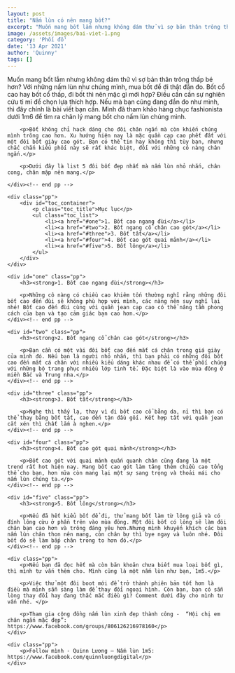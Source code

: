 ```yaml
---
layout: post
title: "Nấm lùn có nên mang bốt?"
excerpt: "Muốn mang bốt lắm nhưng không dám thử vì sợ bản thân trông thấp bé hơn? Với những nấm lùn như chúng mình, mua bốt để đi thật đắn đo. Bốt cổ cao hay bốt cổ thấp, đi bốt thì nên mặc gì mới hợp?"
image: /assets/images/bai-viet-1.png
category: 'Phối đồ'
date: '13 Apr 2021'
author: 'Quinny'
tags: []
---
```


<div class="blog-content">
    <div class="pp">
        <p>Muốn mang bốt lắm nhưng không dám thử vì sợ bản thân trông thấp bé hơn? Với những nấm lùn như chúng mình, mua bốt để đi thật đắn đo. Bốt cổ cao hay bốt cổ thấp, đi bốt thì nên mặc gì mới hợp? Điều cần cần sự nghiên cứu tỉ mỉ để chọn lựa thích hợp. Nếu mà bạn cũng đang đắn đo như mình, thì đây chính là bài viết bạn cần. Mình đã tham khảo hàng chục fashionista dưới 1m6 để tìm ra chân lý mang bốt cho nấm lùn chúng mình.</p>

        <p>Bốt không chỉ hack dáng cho đôi chân ngắn mà còn khiến chúng mình trông cao hơn. Xu hướng hiện nay là mặc quần cạp cao phết đất với một đôi bốt giày cao gót. Bạn có thể tin hay không thì tùy bạn, nhưng chắc chắn kiểu phối này sẽ rất khác biệt, đối với những cô nàng chân ngắn.</p>

        <p>Dưới đây là list 5 đôi bốt đẹp nhất mà nấm lùn nhỏ nhắn, chân cong, chân mập nên mang.</p>

    </div><!-- end pp -->

    <div class="pp">
        <div id="toc_container">
            <p class="toc_title">Mục lục</p>
            <ul class="toc_list">
                <li><a href="#one">1. Bốt cao ngang đùi</a></li>
                <li><a href="#two">2. Bốt ngang cổ chân cao gót</a></li>
                <li><a href="#three">3. Bốt tất</a></li>
                <li><a href="#four">4. Bốt cao gót quai mảnh</a></li>
                <li><a href="#five">5. Bốt lông</a></li>
            </ul>
        </div>
    </div>

    <div id="one" class="pp">
        <h3><strong>1. Bốt cao ngang đùi</strong></h3>

        <p>Những cô nàng có chiều cao khiêm tốn thường nghĩ rằng những đôi bốt cao đến đùi sẽ không phù hợp với mình, các nàng nên suy nghĩ lại nhé! Bốt cao đến đùi cùng với quần jean cạp cao có thể nâng tầm phong cách của bạn và tạo cảm giác bạn cao hơn.</p>
    </div><!-- end pp -->

    <div id="two" class="pp">
        <h3><strong>2. Bốt ngang cổ chân cao gót</strong></h3>

        <p>Bạn cần có một vài đôi bốt cao đến mắt cá chân trong giá giày của mình đó. Nếu bạn là người nhỏ nhắn, thì bạn phải có những đôi bốt cao đến mắt cá chân với nhiều kiểu dáng khác nhau để có thể phối chúng với những bộ trang phục nhiều lớp tinh tế. Đặc biệt là vào mùa đông ở miền Bắc và Trung nha.</p>
    </div><!-- end pp -->

    <div id="three" class="pp">
        <h3><strong>3. Bốt tất</strong></h3>

        <p>Nghe thì thấy lạ, thay vì đi bốt cao cổ bằng da, nỉ thì bạn có thể thay bằng bốt tất, cao đến tận đầu gối. Kết hợp tất với quần jean cắt xén thì chất lắm à nghen.</p>
    </div><!-- end pp -->

    <div id="four" class="pp">
        <h3><strong>4. Bốt cao gót quai mảnh</strong></h3>

        <p>Bốt cao gót với quai mảnh quấn quanh chân cũng đang là một trend rất hot hiện nay. Mang bốt cao gót làm tăng thêm chiều cao tổng thể cho bạn, hơn nữa còn mang lại một sự sang trọng và thoải mái cho nấm lùn chúng ta.</p>
    </div><!-- end pp -->

    <div id="five" class="pp">
        <h3><strong>5. Bốt lông</strong></h3>

        <p>Nếu đã hết kiểu bốt để đi, thử mang bốt làm từ lông giả và có đính lông cừu ở phần trên vào mùa đông. Một đôi bốt có lông sẽ làm đôi chân bạn cao hơn và trông đáng yêu hơn.Nhưng mình khuyến khích các bạn nấm lùn chân thon nên mang, còn chân bự thì bye ngay và luôn nhé. Đôi bốt đó sẽ làm bắp chân trong to hơn đó.</p>
    </div><!-- end pp -->

    <div class="pp">
        <p>Nếu bạn đã đọc hết mà còn băn khoăn chưa biết mua loại bốt gì, thì mình tư vấn thêm cho. Mình cũng là một nấm lùn như bạn, 1m5.</p>

        <p>Việc thử một đôi boot mới để trở thành phiên bản tốt hơn là điều mà mình sẵn sàng làm để thay đổi ngoại hình. Còn bạn, bạn có sẵn lòng thay đổi hay đang thắc mắc điều gì? Comment dưới đây cho mình tư vấn nhé. </p>
    
        <p>Tham gia cộng đồng nấm lùn xinh đẹp thành công -  “Hội chị em chân ngắn mặc đẹp”: https://www.facebook.com/groups/806126216978160</p>
    </div>

    <div class="pp">
        <p>Follow mình - Quinn Lương – Nấm lùn 1m5: https://www.facebook.com/quinnluongdigital</p>
    </div>
</div><!-- end content -->